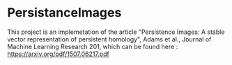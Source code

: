 # PersistanceImages
This project is an implemetation of the article  "Persistence Images: A stable vector representation of persistent homology", Adams et al., Journal of Machine Learning Research 201, which can be found here : https://arxiv.org/pdf/1507.06217.pdf
